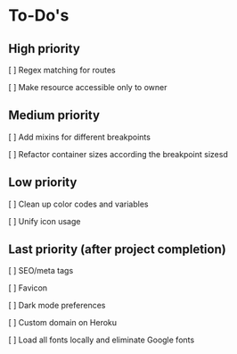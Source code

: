 # To-Do's

## High priority

[ ] Regex matching for routes

[ ] Make resource accessible only to owner

## Medium priority

[ ] Add mixins for different breakpoints

[ ] Refactor container sizes according the breakpoint sizesd

## Low priority

[ ] Clean up color codes and variables

[ ] Unify icon usage

## Last priority (after project completion)

[ ] SEO/meta tags

[ ] Favicon

[ ] Dark mode preferences

[ ] Custom domain on Heroku

[ ] Load all fonts locally and eliminate Google fonts


